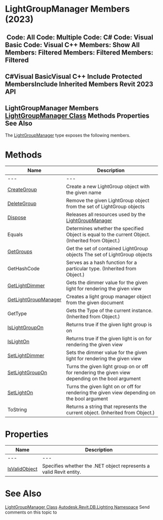 # LightGroupManager Members (2023)

﻿
 Code: All Code: Multiple Code: C# Code: Visual Basic Code: Visual C++  Members: Show All Members: Filtered Members: Filtered Members: Filtered   
---  
C#Visual BasicVisual C++
Include Protected MembersInclude Inherited Members
Revit 2023 API  
---  
LightGroupManager Members  
[LightGroupManager Class](46515a1f-01c8-935d-2e42-dc57452d4eb9.md "LightGroupManager Class") Methods Properties See Also  
---  
The [LightGroupManager](46515a1f-01c8-935d-2e42-dc57452d4eb9.md "LightGroupManager Class") type exposes the following members.
# Methods
| Name | Description |
| --- | --- |
| --- | --- | --- |
| [CreateGroup](652b16ef-7f72-b079-7463-3f85575f6614.md "CreateGroup Method") | Create a new LightGroup object with the given name |
| [DeleteGroup](64437c97-488a-d75f-6159-01be84f93ba5.md "DeleteGroup Method") | Remove the given LightGroup object from the set of LightGroup objects |
| [Dispose](07383909-c881-94b0-ada2-a4037caa1888.md "Dispose Method") | Releases all resources used by the [LightGroupManager](46515a1f-01c8-935d-2e42-dc57452d4eb9.md "LightGroupManager Class") |
| Equals | Determines whether the specified Object is equal to the current Object. (Inherited from Object.) |
| [GetGroups](677017f7-5e44-3578-7ffe-184cc8d99d31.md "GetGroups Method") | Get the set of contained LightGroup objects The set of LightGroup objects |
| GetHashCode | Serves as a hash function for a particular type.  (Inherited from Object.) |
| [GetLightDimmer](edf4b002-99ec-1073-e150-d924a3253792.md "GetLightDimmer Method") | Gets the dimmer value for the given light for rendering the given view |
| [GetLightGroupManager](38eb96b7-6c03-3918-a914-99fa0b065851.md "GetLightGroupManager Method") | Creates a light group manager object from the given document |
| GetType | Gets the Type of the current instance. (Inherited from Object.) |
| [IsLightGroupOn](3214ec82-7ec9-ecab-e687-4e282ffe57b5.md "IsLightGroupOn Method") | Returns true if the given light group is on |
| [IsLightOn](b3ad0ab8-f465-9e6f-3194-ae5530a8892f.md "IsLightOn Method") | Returns true if the given light is on for rendering the given view |
| [SetLightDimmer](118435ea-6e2d-1299-a016-8e0f47b563c4.md "SetLightDimmer Method") | Sets the dimmer value for the given light for rendering the given view |
| [SetLightGroupOn](33b097c4-15ee-ffec-e9a9-0efdec482e12.md "SetLightGroupOn Method") | Turns the given light group on or off for rendering the given view depending on the bool argument |
| [SetLightOn](10f64022-fbdb-8a77-db6b-7d60832e6447.md "SetLightOn Method") | Turns the given light on or off for rendering the given view depending on the bool argument |
| ToString | Returns a string that represents the current object. (Inherited from Object.) |

# Properties
| Name | Description |
| --- | --- |
| --- | --- | --- |
| [IsValidObject](50106c3f-db36-e0a1-45e0-f425c96460c3.md "IsValidObject Property") | Specifies whether the .NET object represents a valid Revit entity. |

# See Also
[LightGroupManager Class](46515a1f-01c8-935d-2e42-dc57452d4eb9.md "LightGroupManager Class")
[Autodesk.Revit.DB.Lighting Namespace](a6a04f07-7fd2-0a4e-12e7-01842ee6daaf.md "Autodesk.Revit.DB.Lighting Namespace")
Send comments on this topic to 